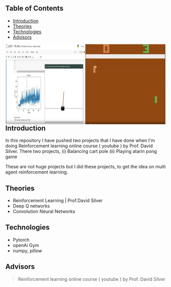## Table of Contents

* [Introduction](#introduction)
* [Theories](#theories)
* [Technologies](#technologies)
* [Advisors](#advisors)
 
<div id="intro" >
    <div class="inline-block">
        <img src ="https://github.com/Deshanch/Reinforcement-learning-projects/blob/main/sources/pole.JPG" align="left" width="250" height="250">
    </div>
    <div class="inline-block">
        <img src ="https://github.com/Deshanch/Reinforcement-learning-projects/blob/main/sources/pong.JPG" align="left" width="250" height="250">
    </div>
</div> 
 
## Introduction

In this repository I have pushed two projects that I have done when I'm doing Reinforcement learning online course ( youtube ) by Prof. David Silver.
There two projects,
(i) Balancing cart pole
(ii) Playing atarin pong game

These are not huge projects but I did these projects, to get the idea on multi agent reinforcement learning.


## Theories
* Reinforcement Learning | Prof.David Silver
* Deep Q networks
* Convolution Neural Networks

## Technologies
* Pytorch
* openAi Gym
* numpy, pillow

## Advisors

>Reinforcement learning online course ( youtube ) by Prof. David Silver










